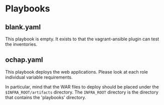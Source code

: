 # Playbooks

## blank.yaml

This playbook is empty.
It exists to that the vagrant-ansible plugin can test the inventories.

## ochap.yaml

This playbook deploys the web applications.
Please look at each role individual variable requirements.

In particular, mind that the WAR files to deploy should be placed under the
`$INFRA_ROOT/artifacts`  directory.
The `INFRA_ROOT` directory is the directory that contains the 'playbooks'
directory.
